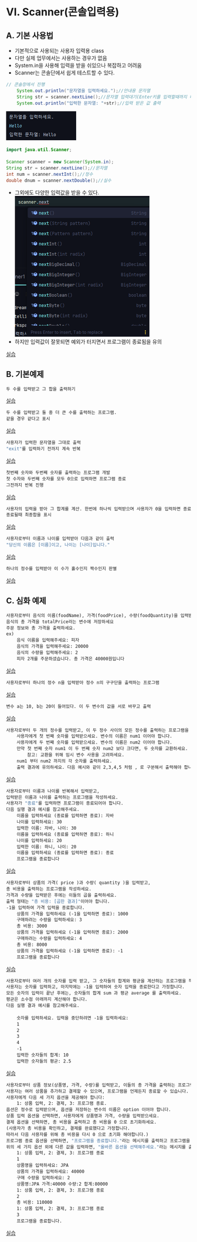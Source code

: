 # VI. Scanner(콘솔입력용)
## A. 기본 사용법
- 기본적으로 사용되는 사용자 입력용 class
- 다만 실제 업무에서는 사용하는 경우가 없음
- System.in을 사용해 입력을 받을 쉬있으나 복잡하고 어려움
- Scanner는 콘솔단에서 쉽게 테스트할 수 있다. 
```java
// 콘솔창에서 진행
    System.out.println("문자열을 입력하세요.");//안내용 문자열
    String str = scanner.nextLine();//문자열 입력대기(Enter키를 입력할때까지 대기)
    System.out.println("입력한 문자열: "+str);//입력 받은 값 출력
```
![scannerConsole1.png](../img/scannerConsol1.png)

```java
import java.util.Scanner;

Scanner scanner = new Scanner(System.in);
String str = scanner.nextLine();//문자열
int num = scanner.nextInt();//정수
double dnum = scanner.nextDouble();//실수
```
- 그외에도 다양한 입력값을 받을 수 있다. 
![scannerConsole2.png](../img/scannerConsole2.png)
- 하지만 입력값이 잘못되면 예외가 터지면서 프로그램이 종료됨을 유의

[실습](../../src/chapter06_scanner/Scanner1.java)
## B. 기본예제
```dockerfile
두 수를 입력받고 그 합을 출력하기
```
[실습](../../src/chapter06_scanner/basic/Scanner1_1.java)
```dockerfile
두 수를 입력받고 둘 중 더 큰 수를 출력하는 프로그램.
같을 경우 같다고 표시
```
[실습](../../src/chapter06_scanner/basic/Scanner1_2.java)
```dockerfile
사용자가 입력한 문자열을 그대로 출력
"exit"를 입력하기 전까지 계속 반복
```
[실습](../../src/chapter06_scanner/basic/Scanner1_3.java)
```dockerfile
첫번째 숫자와 두번째 숫자를 출력하는 프로그램 개발
첫 수자와 두번째 숫자를 모두 0으로 입력하면 프로그램 종료
그전까지 반복 진행
```
[실습](../../src/chapter06_scanner/basic/Scanner1_4.java)
```dockerfile
사용자의 입력을 받아 그 합계를 계산. 한번에 하나씩 입력받으며 사용자가 0을 입력하면 종료
종료될때 최종합을 표시
```
[실습](../../src/chapter06_scanner/basic/Scanner1_5.java)
```dockerfile
사용자로부터 이름과 나이를 입력받아 다음과 같이 출력
"당신의 이름은 [이름]이고, 나이는 [나이]입니다."
```
[실습](../../src/chapter06_scanner/basic/Scanner1_6.java)
```dockerfile
하나의 정수를 입력받아 이 수가 홀수인지 짝수인지 판별
```
[실습](../../src/chapter06_scanner/basic/Scanner1_7.java)

## C. 심화 예제
```dockerfile
사용자로부터 음식의 이름(foodName), 가격(foodPrice), 수량(foodQuantity)을 입력받아 음식의 총 가격을 계산하고 출력하는 프로그램을 작성하세요 
음식의 총 가격을 totalPrice라는 변수에 저장하세요
주문 정보와 총 가격을 출력하세요. 
ex)
    음식 이름을 입력해주세요: 피자
    음식의 가격을 입력해주세요: 20000
    음식의 수량을 입력해주세요: 2
    피자 2개를 주문하셨습니다. 총 가격은 40000원입니다
```
[실습](../../src/chapter06_scanner/ex/Scanner1Question.java)
```dockerfile
사용자로부터 하나의 정수 n을 입력받아 정수 n의 구구단을 출력하는 프로그램
```
[실습](../../src/chapter06_scanner/ex/Scanner2Question.java)
```dockerfile
변수 a는 10, b는 20이 들어있다. 이 두 변수의 값을 서로 바꾸고 출력
```
[실습](../../src/chapter06_scanner/ex/Scanner3Question.java)
```dockerfile
사용자로부터 두 개의 정수를 입력받고, 이 두 정수 사이의 모든 정수를 출력하는 프로그램을 작성하세요.
    사용자에게 첫 번째 숫자를 입력받으세요. 변수의 이름은 num1 이어야 합니다.
    사용자에게 두 번째 숫자를 입력받으세요. 변수의 이름은 num2 이어야 합니다.
    만약 첫 번째 숫자 num1 이 두 번째 숫자 num2 보다 크다면, 두 숫자를 교환하세요.
        참고: 교환을 위해 임시 변수 사용을 고려하세요.
    num1 부터 num2 까지의 각 숫자를 출력하세요.
    출력 결과에 유의하세요. 다음 예시와 같이 2,3,4,5 처럼 , 로 구분해서 출력해야 합니다
```
[실습](../../src/chapter06_scanner/ex/Scanner4Question.java)
```dockerfile
사용자로부터 이름과 나이를 반복해서 입력받고, 
입력받은 이름과 나이를 출력하는 프로그램을 작성하세요. 
사용자가 "종료"를 입력하면 프로그램이 종료되어야 합니다.
다음 실행 결과 예시를 참고해주세요.
    이름을 입력하세요 (종료를 입력하면 종료): 자바
    나이를 입력하세요: 30
    입력한 이름: 자바, 나이: 30
    이름을 입력하세요 (종료를 입력하면 종료): 하니
    나이를 입력하세요: 20
    입력한 이름: 하니, 나이: 20
    이름을 입력하세요 (종료를 입력하면 종료): 종료
    프로그램을 종료합니다
```
[실습](../../src/chapter06_scanner/ex/Scanner5Question.java)
```dockerfile
사용자로부터 상품의 가격( price )과 수량( quantity )을 입력받고, 
총 비용을 출력하는 프로그램을 작성하세요. 
가격과 수량을 입력받은 후에는 이들의 곱을 출력하세요. 
출력 형태는 "총 비용: [곱한 결과]"이어야 합니다.
-1을 입력하여 가격 입력을 종료합니다.
    상품의 가격을 입력하세요 (-1을 입력하면 종료): 1000
    구매하려는 수량을 입력하세요: 3
    총 비용: 3000
    상품의 가격을 입력하세요 (-1을 입력하면 종료): 2000
    구매하려는 수량을 입력하세요: 4
    총 비용: 8000
    상품의 가격을 입력하세요 (-1을 입력하면 종료): -1
    프로그램을 종료합니다
```
[실습](../../src/chapter06_scanner/ex/Scanner6Question.java)
```dockerfile
사용자로부터 여러 개의 숫자를 입력 받고, 그 숫자들의 합계와 평균을 계산하는 프로그램을 작성하세요. 
사용자는 숫자를 입력하고, 마지막에는 -1을 입력하여 숫자 입력을 종료한다고 가정합니다.
모든 숫자의 입력이 끝난 후에는, 숫자들의 합계 sum 과 평균 average 를 출력하세요. 
평균은 소수점 아래까지 계산해야 합니다.
다음 실행 결과 예시를 참고해주세요.

    숫자를 입력하세요. 입력을 중단하려면 -1을 입력하세요:
    1
    2
    3
    4
    -1
    입력한 숫자들의 합계: 10
    입력한 숫자들의 평균: 2.5
```
[실습](../../src/chapter06_scanner/ex/Scanner7Question.java)
```dockerfile
사용자로부터 상품 정보(상품명, 가격, 수량)를 입력받고, 이들의 총 가격을 출력하는 프로그램을 작성하세요. 
사용자는 여러 상품을 추가하고 결제할 수 있으며, 프로그램을 언제든지 종료할 수 있습니다.
사용자에게 다음 세 가지 옵션을 제공해야 합니다: 
    1: 상품 입력, 2: 결제, 3: 프로그램 종료. 
옵션은 정수로 입력받으며, 옵션을 저장하는 변수의 이름은 option 이어야 합니다.
상품 입력 옵션을 선택하면, 사용자에게 상품명과 가격, 수량을 입력받으세요.
결제 옵션을 선택하면, 총 비용을 출력하고 총 비용을 0 으로 초기화하세요. 
(사용자가 총 비용을 확인하고, 결제를 완료했다고 가정합니다. 
따라서 다음 사용자를 위해 총 비용을 다시 0 으로 초기화 해야합니다.)
프로그램 종료 옵션을 선택하면, "프로그램을 종료합니다."라는 메시지를 출력하고 프로그램을 종료하세요.
위의 세 가지 옵션 외에 다른 값을 입력하면, "올바른 옵션을 선택해주세요."라는 메시지를 출력하세요
    1: 상품 입력, 2: 결제, 3: 프로그램 종료
    1
    상품명을 입력하세요: JPA
    상품의 가격을 입력하세요: 40000
    구매 수량을 입력하세요: 2
    상품명:JPA 가격:40000 수량:2 합계:80000
    1: 상품 입력, 2: 결제, 3: 프로그램 종료
    2
    총 비용: 110000
    1: 상품 입력, 2: 결제, 3: 프로그램 종료
    3
    프로그램을 종료합니다.
```
[실습](../../src/chapter06_scanner/ex/Scanner8Question.java)

